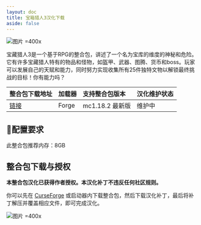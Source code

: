 ```yaml
---
layout: doc
title: 宝箱猎人3汉化下载
aside: false
---
```


![图片 =400x](https://www.bisecthosting.com/images/CF/Vault_Hunters/BH_VH_Screenshot4.webp)

宝藏猎人3是一个基于RPG的整合包，讲述了一个名为宝库的维度的神秘和危险。它有许多宝藏猎人特有的物品和怪物，如盔甲、武器、图腾、货币和boss。玩家可以发展自己的天赋和能力，同时努力实现收集所有25件独特文物以解锁最终挑战的目标！你有能力吗？

<DownloadLinks :methods="[
  { id: 'quark-lanzou', text: '下载汉化', icon: '/imgs/logo/logo_64.png', lanzouLink: 'https://vmhanhuazu.lanzoui.com/s/the-Vault-03', quarkLink: 'https://pan.quark.cn/s/208e4d90c8c1' },
  { id: 'bilibili', text: '专栏介绍', icon: '/imgs/svg/bilibili.svg', link: 'https://www.bilibili.com/read/cv20450312' },
  { id: 'curseforge', text: 'i18n自动汉化更新模组', icon: '/imgs/svg/curseforge.svg', link: 'https://www.curseforge.com/api/v1/mods/297404/files/6351071/download' },
  { id: 'lazy', text: '懒汉下载', icon: '/imgs/lazydl.png', link: 'https://vmhanhuazu.lanzoui.com/s/the-Vault-03' }
]" />

| 整合包下载地址                                                              | 加载器 | 支持整合包版本  | 汉化维护状态 |
| :-------------------------------------------------------------------------- | :----- | :-------------- | :----------- |
| [链接](https://www.curseforge.com/minecraft/modpacks/vault-hunters-1-18-2/) | Forge  | mc1.18.2 最新版 | 维护中       |

## 🔧配置要求

此整合包推荐内存：8GB

## 整合包下载与授权

**本整合包汉化已获得作者授权。本汉化补丁不违反任何社区规则。**

你可以先在 [CurseForge](https://www.curseforge.com/minecraft/modpacks/vault-hunters-1-18-2) 或启动器内下载整合包，然后下载汉化补丁，最后将补丁解压并覆盖相应文件，即可完成汉化。

![图片 =400x](/imgs/authorization/vault.jpg)

<DocSupport />
